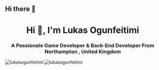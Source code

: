 ## Hi there 👋

<h1 align="center">Hi 👋, I'm Lukas Ogunfeitimi</h1>
<h3 align="center">A Passionate Game Developer & Back-End Developer From Northampton , United Kingdom</h3>

<p><img align="left" src="https://github-readme-stats.vercel.app/api/top-langs?username=lukasogunfeitimi&show_icons=true&locale=en&layout=compact" alt="lukasogunfeitimi" /></p>
<p><img align="center" src="https://github-readme-streak-stats.herokuapp.com/?user=lukasogunfeitimi&" alt="lukasogunfeitimi" /></p>



<!--
**LukasOgunfeitimi/LukasOgunfeitimi** is a ✨ _special_ ✨ repository because its `README.md` (this file) appears on your GitHub profile.

Here are some ideas to get you started:

- 🔭 I’m currently working on ...
- 🌱 I’m currently learning ...
- 👯 I’m looking to collaborate on ...
- 🤔 I’m looking for help with ...
- 💬 Ask me about ...
- 📫 How to reach me: ...
- 😄 Pronouns: ...
- ⚡ Fun fact: ...
-->
